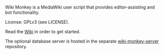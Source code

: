 Wiki Monkey is a MediaWiki user script that provides editor-assisting and bot
functionality.

License: GPLv3 (see LICENSE).

Read the [Wiki](https://github.com/kynikos/wiki-monkey/wiki) in order to get
started.

The optional database server is hosted in the separate
[wiki-monkey-server](https://github.com/kynikos/wiki-monkey-server) repository.
